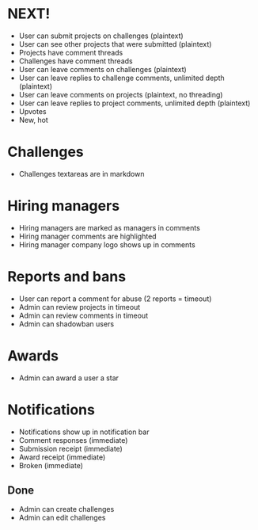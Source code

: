 # NEXT!
- User can submit projects on challenges (plaintext)
- User can see other projects that were submitted (plaintext)
- Projects have comment threads
- Challenges have comment threads
- User can leave comments on challenges (plaintext)
- User can leave replies to challenge comments, unlimited depth (plaintext)
- User can leave comments on projects (plaintext, no threading)
- User can leave replies to project comments, unlimited depth (plaintext)
- Upvotes
- New, hot

# Challenges
- Challenges textareas are in markdown

# Hiring managers
- Hiring managers are marked as managers in comments
- Hiring manager comments are highlighted
- Hiring manager company logo shows up in comments

# Reports and bans
- User can report a comment for abuse (2 reports = timeout)
- Admin can review projects in timeout
- Admin can review comments in timeout
- Admin can shadowban users

# Awards
- Admin can award a user a star

# Notifications
- Notifications show up in notification bar
- Comment responses (immediate)
- Submission receipt (immediate)
- Award receipt (immediate)
- Broken (immediate)

## Done

- Admin can create challenges
- Admin can edit challenges